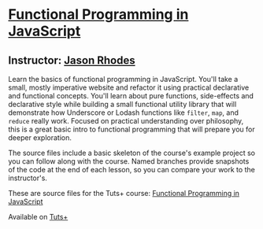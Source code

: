 # [Functional Programming in JavaScript][published url]

## Instructor: [Jason Rhodes][instructor url]

Learn the basics of functional programming in JavaScript. You'll take a small, mostly imperative website and refactor it using practical declarative and functional concepts. You'll learn about pure functions, side-effects and declarative style while building a small functional utility library that will demonstrate how Underscore or Lodash functions like `filter`, `map`, and `reduce` really work. Focused on practical understanding over philosophy, this is a great basic intro to functional programming that will prepare you for deeper exploration.

The source files include a basic skeleton of the course's example project so you can follow along with the course. Named branches provide snapshots of the code at the end of each lesson, so you can compare your work to the instructor's.



These are source files for the Tuts+ course: [Functional Programming in JavaScript][published url]

Available on [Tuts+](https://tutsplus.com)

[published url]: https://code.tutsplus.com/courses/functional-programming-in-javascript
[instructor url]: https://tutsplus.com/authors/jason-rhodes
